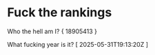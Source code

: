 # Fuck the rankings

Who the hell am I?
{ 18905413 }

What fucking year is it?
[ 2025-05-31T19:13:20Z ]
